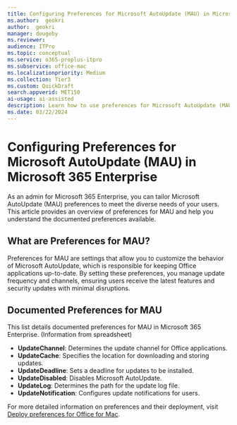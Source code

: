 ```yaml
---  
title: Configuring Preferences for Microsoft AutoUpdate (MAU) in Microsoft 365 Enterprise
ms.author:  geokri
author:  geokri
manager: dougeby
ms.reviewer:
audience: ITPro
ms.topic: conceptual
ms.service: o365-proplus-itpro
ms.subservice: office-mac
ms.localizationpriority: Medium
ms.collection: Tier3
ms.custom: QuickDraft  
search.appverid: MET150  
ai-usage: ai-assisted
description: Learn how to use preferences for Microsoft AutoUpdate (MAU) in Microsoft 365 Enterprise to meet the needs of various users.
ms.date: 03/22/2024 
---  
```


# Configuring Preferences for Microsoft AutoUpdate (MAU) in Microsoft 365 Enterprise

As an admin for Microsoft 365 Enterprise, you can tailor Microsoft AutoUpdate (MAU) preferences to meet the diverse needs of your users. This article provides an overview of preferences for MAU and help you understand the documented preferences available.

## What are Preferences for MAU?

Preferences for MAU are settings that allow you to customize the behavior of Microsoft AutoUpdate, which is responsible for keeping Office applications up-to-date. By setting these preferences, you manage update frequency and channels, ensuring users receive the latest features and security updates with minimal disruptions.

## Documented Preferences for MAU

This list details documented preferences for MAU in Microsoft 365 Enterprise. (Information from spreadsheet)

- **UpdateChannel**: Determines the update channel for Office applications.
- **UpdateCache**: Specifies the location for downloading and storing updates.
- **UpdateDeadline**: Sets a deadline for updates to be installed.
- **UpdateDisabled**: Disables Microsoft AutoUpdate.
- **UpdateLog**: Determines the path for the update log file.
- **UpdateNotification**: Configures update notifications for users.

For more detailed information on preferences and their deployment, visit [Deploy preferences for Office for Mac](../mac/deploy-preferences-for-office-for-mac.md).
